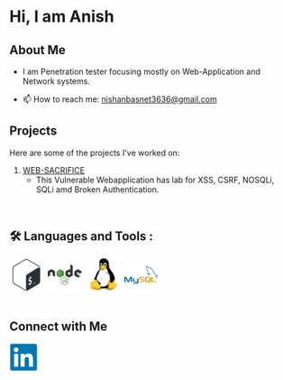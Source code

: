 # Hi, I am Anish 



## About Me

- I am Penetration tester focusing mostly on Web-Application and Network systems.
&nbsp;
  
- 📫 How to reach me: nishanbasnet3636@gmail.com
&nbsp;
## Projects

Here are some of the projects I've worked on:

1. [WEB-SACRIFICE](https://github.com/Bashnett/WEBSACRIFICE)
   - This Vulnerable Webapplication has lab for XSS, CSRF, NOSQLi, SQLi amd Broken Authentication.

&nbsp;
## :hammer_and_wrench: Languages and Tools :
<div>
  <img src="https://github.com/devicons/devicon/blob/master/icons/bash/bash-original.svg" title="Java" alt="bash" width="60" height="60"/>&nbsp;
  <img src="https://github.com/devicons/devicon/blob/master/icons/nodejs/nodejs-original-wordmark.svg" title="NodeJS" alt="NodeJS" width="60" height="60"/>&nbsp;
  <img src="https://github.com/devicons/devicon/blob/master/icons/linux/linux-original.svg" title="linux" alt="linux" width="60" height="60"/>&nbsp;
  <img src="https://github.com/devicons/devicon/blob/master/icons/mysql/mysql-original-wordmark.svg" title="mysql" alt="mysql" width="60" height="60"/>&nbsp;
</div>
&nbsp;&nbsp;&nbsp;

## Connect with Me

<a href="https://www.linkedin.com/in/anish-basnet36"><img src="https://github.com/devicons/devicon/blob/master/icons/linkedin/linkedin-original.svg" title="linkedin" alt="linkedin" width="50" height="50" /></a>

